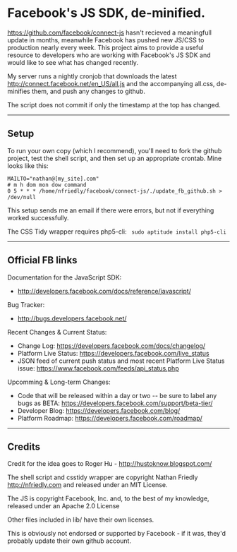 Facebook's JS SDK, de-minified.
===============================

https://github.com/facebook/connect-js hasn't recieved a meaningfull update in months, meanwhile Facebook has pushed 
new JS/CSS to production nearly every week. This project aims to provide a useful resource to developers who are 
working with Facebook's JS SDK and would like to see what has changed recently. 

My server runs a nightly cronjob that downloads the latest http://connect.facebook.net/en_US/all.js and the 
accompanying all.css, de-minifies them, and push any changes to github.

The script does not commit if only the timestamp at the top has changed.

---

Setup
-----

To run your own copy (which I recommend), you'll need to fork the github project, test the shell script, and then 
set up an appropriate crontab. Mine looks like this:

    MAILTO="nathan@[my_site].com"
    # m h dom mon dow command
    0 5 * * * /home/nfriedly/facebook/connect-js/./update_fb_github.sh > /dev/null

This setup sends me an email if there were errors, but not if everything worked successfully.

The CSS Tidy wrapper requires php5-cli: ` sudo aptitude install php5-cli`

---

Official FB links
-----------------

Documentation for the JavaScript SDK: 

* http://developers.facebook.com/docs/reference/javascript/

Bug Tracker: 

* http://bugs.developers.facebook.net/

Recent Changes & Current Status:

* Change Log: https://developers.facebook.com/docs/changelog/
* Platform Live Status: https://developers.facebook.com/live_status
* JSON feed of current push status and most recent Platform Live Status issue: https://www.facebook.com/feeds/api_status.php

Upcomming & Long-term Changes: 

* Code that will be released within a day or two -- be sure to label any bugs as BETA: https://developers.facebook.com/support/beta-tier/
* Developer Blog: https://developers.facebook.com/blog/
* Platform Roadmap: https://developers.facebook.com/roadmap/

---

Credits
-------

Credit for the idea goes to Roger Hu - http://hustoknow.blogspot.com/

The shell script and csstidy wrapper are copyright Nathan Friedly http://nfriedly.com and released under an MIT License.

The JS is copyright Facebook, Inc. and, to the best of my knowledge, released under an Apache 2.0 License

Other files included in lib/ have their own licenses.

This is obviously not endorsed or supported by Facebook - if it was, they'd probably update their own github account.
